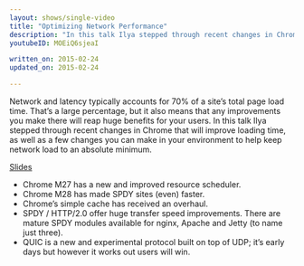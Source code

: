 ```yaml
---
layout: shows/single-video
title: "Optimizing Network Performance"
description: "In this talk Ilya stepped through recent changes in Chrome that will improve loading time, as well as a few changes you can make in your environment to help keep network load to an absolute minimum."
youtubeID: MOEiQ6sjeaI

written_on: 2015-02-24
updated_on: 2015-02-24

---
```


Network and latency typically accounts for 70% of a site’s total page load time. That’s a large percentage, but it also means that any improvements you make there will reap huge benefits for your users. In this talk Ilya stepped through recent changes in Chrome that will improve loading time, as well as a few changes you can make in your environment to help keep network load to an absolute minimum.

[Slides](http://bit.ly/cds-network)

+ Chrome M27 has a new and improved resource scheduler.
+ Chrome M28 has made SPDY sites (even) faster.
+ Chrome’s simple cache has received an overhaul.
+ SPDY / HTTP/2.0 offer huge transfer speed improvements. There are mature SPDY modules available for nginx, Apache and Jetty (to name just three).
+ QUIC is a new and experimental protocol built on top of UDP; it’s early days but however it works out users will win.
